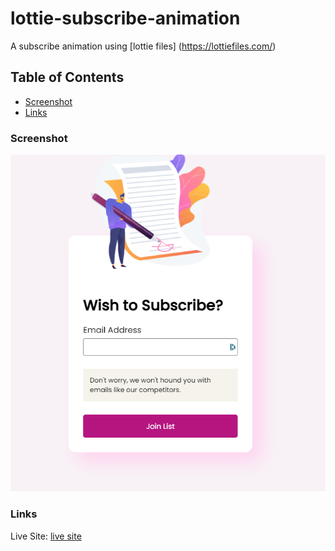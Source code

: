 # lottie-subscribe-animation

A subscribe animation using [lottie files] (https://lottiefiles.com/)

## Table of Contents

- [Screenshot](#screenshot)
- [Links](#links)

### Screenshot

<img src="/images/lottie Subscribe.png" alt="">

### Links

Live Site: [live site](https://subscribe-lottie.netlify.app/)



